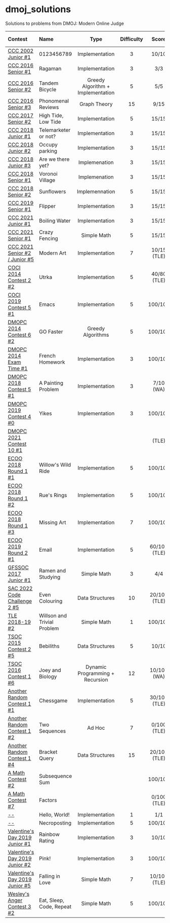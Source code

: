 # dmoj_solutions
Solutions to problems from DMOJ: Modern Online Judge

| Contest | Name | Type | Difficulty | Score | Completed | My Solution | 
| :--- | :--- | :---: | :---: | :---: | :---: | :---: |
| [CCC 2002 Junior #1](https://dmoj.ca/problem/ccc02j1) | 0123456789 | Implementation | 3 | 10/10 | 2022/07/21 | [py3](https://github.com/jennysu1105/dmoj_solutions/blob/c0d6813a4b5a15c61cf6dd9d54edbdc0abc27f00/py3/CCC_02_J1.py) |
| [CCC 2016 Senior #1](https://dmoj.ca/problem/ccc16s1) | Ragaman | Implementation | 3 | 3/3 | 2019/02/19 | [py2](https://github.com/jennysu1105/dmoj_solutions/blob/afacd8a4a60a0256e52bfa7214379b7f0d6abfe5/py2/CCC_16_S1.py) |
| [CCC 2016 Senior #2](https://dmoj.ca/problem/ccc16s2) | Tandem Bicycle | Greedy Algorithm + Implementation | 5 | 5/5 | 2019/02/19 | [py2](https://github.com/jennysu1105/dmoj_solutions/blob/afacd8a4a60a0256e52bfa7214379b7f0d6abfe5/py2/CCC_16_S2.py) |
| [CCC 2016 Senior #3](https://dmoj.ca/problem/ccc16s3) | Phonomenal Reviews | Graph Theory | 15 | 9/15 | 2019/02/19 | [py2](https://github.com/jennysu1105/dmoj_solutions/blob/afacd8a4a60a0256e52bfa7214379b7f0d6abfe5/py2/CCC_16_S3.py) |
| [CCC 2017 Senior #2](https://dmoj.ca/problem/ccc17s2) | High Tide, Low Tide | Implementation | 5 | 15/15 | 2019/02/19 | [py2](https://github.com/jennysu1105/dmoj_solutions/blob/afacd8a4a60a0256e52bfa7214379b7f0d6abfe5/py2/CCC_17_S2.py) | 
| [CCC 2018 Junior #1](https://dmoj.ca/problem/ccc18j1) | Telemarketer or not? | Implementation | 3 | 15/15 | 2019/02/14 | [py2](https://github.com/jennysu1105/dmoj_solutions/blob/afacd8a4a60a0256e52bfa7214379b7f0d6abfe5/py2/CCC_18_J1.py) |
| [CCC 2018 Junior #2](https://dmoj.ca/problem/ccc18j2) | Occupy parking | Implementation | 3 | 15/15 | 2019/02/14 | [py2](https://github.com/jennysu1105/dmoj_solutions/blob/afacd8a4a60a0256e52bfa7214379b7f0d6abfe5/py2/CCC_18_J2.py) |
| [CCC 2018 Junior #3](https://dmoj.ca/problem/ccc18j3) | Are we there yet? | Implemenation | 3 | 15/15 | 2019/02/14 | [py2](https://github.com/jennysu1105/dmoj_solutions/blob/afacd8a4a60a0256e52bfa7214379b7f0d6abfe5/py2/CCC_18_J3.py) |
| [CCC 2018 Senior #1](https://dmoj.ca/problem/ccc18s1) | Voronoi Village | Implemenation | 3 | 15/15 | 2019/02/13 | [py2](https://github.com/jennysu1105/dmoj_solutions/blob/afacd8a4a60a0256e52bfa7214379b7f0d6abfe5/py2/CCC_18_S1.py) |
| [CCC 2018 Senior #2](https://dmoj.ca/problem/ccc18s2) | Sunflowers | Implemennation | 5 | 15/15 | 2019/02/13 | [py2](https://github.com/jennysu1105/dmoj_solutions/blob/afacd8a4a60a0256e52bfa7214379b7f0d6abfe5/py2/CCC_18_S2.py) |
| [CCC 2019 Senior #1](https://dmoj.ca/problem/ccc19s1) | Flipper | Implementation | 3 | 15/15 | 2019/02/27 | [py2](https://github.com/jennysu1105/dmoj_solutions/blob/afacd8a4a60a0256e52bfa7214379b7f0d6abfe5/py2/CCC_19_S1.py) |
| [CCC 2021 Junior #1](https://dmoj.ca/problem/ccc21j1) | Boiling Water | Implementation | 3 | 15/15 | 2021/04/18 | [py3](https://github.com/jennysu1105/dmoj_solutions/blob/afacd8a4a60a0256e52bfa7214379b7f0d6abfe5/py3/CCC_21_J1.py) |
| [CCC 2021 Senior #1](https://dmoj.ca/problem/ccc21s1) | Crazy Fencing | Simple Math | 5 | 15/15 | 2021/04/18 | [py3](https://github.com/jennysu1105/dmoj_solutions/blob/afacd8a4a60a0256e52bfa7214379b7f0d6abfe5/py3/CCC_21_S1.py) | 
| [CCC 2021 Senior #2 / Junior #5](https://dmoj.ca/problem/ccc21s2) | Modern Art | Implementation | 7 | 10/15 (TLE) | 2021/04/18 | [py3](https://github.com/jennysu1105/dmoj_solutions/blob/afacd8a4a60a0256e52bfa7214379b7f0d6abfe5/py3/CCC_21_S2.py) |
| [COCI 2014 Contest 2 #2](https://dmoj.ca/problem/coci14c2p2) | Utrka | Implementation | 5 | 40/80 (TLE) | 2019/02/22 | [py2](https://github.com/jennysu1105/dmoj_solutions/blob/afacd8a4a60a0256e52bfa7214379b7f0d6abfe5/py2/COCI_14_C2_P2.py) |
| [COCI 2019 Contest 5 #1](https://dmoj.ca/problem/coci19c5p1) | Emacs | Implementation | 5 | 100/100 | 2022/06/27 | [py3](https://github.com/jennysu1105/dmoj_solutions/blob/afacd8a4a60a0256e52bfa7214379b7f0d6abfe5/py3/COCI_19_C5_P1.py) |
| [DMOPC 2014 Contest 6 #2](https://dmoj.ca/problem/dmopc14c6p2) | GO Faster | Greedy Algorithms | 5 | 100/100 | 2022/06/23 | [py3](https://github.com/jennysu1105/dmoj_solutions/blob/afacd8a4a60a0256e52bfa7214379b7f0d6abfe5/py3/DMOPC_14_C6_P2.py) |
| [DMOPC 2014 Exam Time #1](https://dmoj.ca/problem/dmopc14ce1p1) | French Homework | Implementation | 3 | 100/100 | 2022/06/24 | [py3](https://github.com/jennysu1105/dmoj_solutions/blob/afacd8a4a60a0256e52bfa7214379b7f0d6abfe5/py3/DMOPC_14_E_P1.py) |
| [DMOPC 2018 Contest 5 #1](https://dmoj.ca/problem/dmopc18c5p1) | A Painting Problem | Implementation | 3 | 7/10 (WA) | 2022/06/25 | [py3](https://github.com/jennysu1105/dmoj_solutions/blob/afacd8a4a60a0256e52bfa7214379b7f0d6abfe5/py3/DMOPC_18_C5_P1.py) |
| [DMOPC 2019 Contest 4 #0](https://dmoj.ca/problem/dmopc19c4p0) | Yikes | Implementation | 3 | 100/100 | 2020/01/18 | [py3](https://github.com/jennysu1105/dmoj_solutions/blob/afacd8a4a60a0256e52bfa7214379b7f0d6abfe5/py3/DMOPC_19_C4_P0.py) |
| [DMOPC 2021 Contest 10 #1]() | | | | (TLE) | 2022/06/24 | [py3](https://github.com/jennysu1105/dmoj_solutions/blob/afacd8a4a60a0256e52bfa7214379b7f0d6abfe5/py3/DMOPC_21_C10_P1.py) |
| [ECOO 2018 Round 1 #1](https://dmoj.ca/problem/ecoo18r1p1) | Willow's Wild Ride | Implementation | 5 | 100/100 | 2019/02/21 | [py2](https://github.com/jennysu1105/dmoj_solutions/blob/afacd8a4a60a0256e52bfa7214379b7f0d6abfe5/py2/ECOO_18_R1_P1.py) |
| [ECOO 2018 Round 1 #2](https://dmoj.ca/problem/ecoo18r1p2) | Rue's Rings | Implementation | 5 | 100/100 | 2019/02/22 | [py2](https://github.com/jennysu1105/dmoj_solutions/blob/afacd8a4a60a0256e52bfa7214379b7f0d6abfe5/py2/ECOO_18_R1_P2.py) |
| [ECOO 2018 Round 1 #3](https://dmoj.ca/problem/ecoo18r1p3) | Missing Art | Implementation | 7 | 100/100 | 2019/02/21 | [py2](https://github.com/jennysu1105/dmoj_solutions/blob/afacd8a4a60a0256e52bfa7214379b7f0d6abfe5/py2/ECOO_18_R1_P3.py) |
| [ECOO 2019 Round 2 #1](https://dmoj.ca/problem/ecoo19r2p1) | Email | Implementation | 5 | 60/100 (TLE) | 2020/01/17 | [py3](https://github.com/jennysu1105/dmoj_solutions/blob/afacd8a4a60a0256e52bfa7214379b7f0d6abfe5/py3/ECCO_19_R2_P1.py) |
| [GFSSOC 2017 Junior #1](https://dmoj.ca/problem/gfssoc16j1) | Ramen and Studying | Simple Math | 3 | 4/4 | 2019/02/24 | [py2](https://github.com/jennysu1105/dmoj_solutions/blob/afacd8a4a60a0256e52bfa7214379b7f0d6abfe5/py2/GFSSOC_17_J1.py) |
| [SAC 2022 Code Challenge 2 #5](https://dmoj.ca/problem/sac22cc2p5) | Even Colouring | Data Structures | 10 | 20/100 (TLE) | 2022/06/25 | [py3](https://github.com/jennysu1105/dmoj_solutions/blob/afacd8a4a60a0256e52bfa7214379b7f0d6abfe5/py3/SAC_22_C2_P5.py) |
| [TLE 2018-19 #2](https://dmoj.ca/problem/tle18p2) | Willson and Trivial Problem | Simple Math | 1 | 100/100 | 2019/03/31 | [py2](https://github.com/jennysu1105/dmoj_solutions/blob/afacd8a4a60a0256e52bfa7214379b7f0d6abfe5/py2/TLE_18-19_P2.py) | 
| [TSOC 2015 Contest 2 #5](https://dmoj.ca/problem/tsoc15c2p5) | Bebiliths | Data Structures | 5 | 10/10 | 2019/02/24 | [py2](https://github.com/jennysu1105/dmoj_solutions/blob/afacd8a4a60a0256e52bfa7214379b7f0d6abfe5/py2/TSOC_15_C2_P5.py) |
| [TSOC 2016 Contest 1 #6](https://dmoj.ca/problem/tsoc16c1p6) | Joey and Biology | Dynamic Programming + Recursion | 12 | 10/100 (WA) | 2022/06/27 | [py3](https://github.com/jennysu1105/dmoj_solutions/blob/afacd8a4a60a0256e52bfa7214379b7f0d6abfe5/py3/TSOC_16_C1_P6.py) |
| [Another Random Contest 1 #1](https://dmoj.ca/problem/arc1p1) | Chessgame | Implementation | 5 | 30/100 (TLE) | 2022/06/29 | [py3](https://github.com/jennysu1105/dmoj_solutions/blob/afacd8a4a60a0256e52bfa7214379b7f0d6abfe5/py3/ARC_C1_P1.py) |
| [Another Random Contest 1 #2](https://dmoj.ca/problem/arc1p2) | Two Sequences | Ad Hoc | 7 | 0/100 (TLE) | 2022/06/29 | [py3](https://github.com/jennysu1105/dmoj_solutions/blob/afacd8a4a60a0256e52bfa7214379b7f0d6abfe5/py3/ARC_C1_P2.py) |
| [Another Random Contest 1 #4](https://dmoj.ca/problem/arc1p4) | Bracket Query | Data Structures | 15 | 20/100 (TLE) | 2022/06/29 | [py3](https://github.com/jennysu1105/dmoj_solutions/blob/afacd8a4a60a0256e52bfa7214379b7f0d6abfe5/py3/ARC_C1_P4.py) |
| [A Math Contest #2](https://dmoj.ca/problem/mathp2) | Subsequence Sum | | | 100/100 | 2022/07/21 | [py3]() |
| [A Math Contest #7](https://dmoj.ca/problem/mathp7) | Factors | | | 0/100 (TLE) | 2022/07/21 | [py3]() |
| [--](https://dmoj.ca/problem/helloworld) | Hello, World! | Implementation | 1 | 1/1 | 2022/02/18 | [py3](https://github.com/jennysu1105/dmoj_solutions/blob/afacd8a4a60a0256e52bfa7214379b7f0d6abfe5/py3/Hello_World.py) |
| [--](https://dmoj.ca/problem/necroposting) | Necroposting | Implementation | 5 | 100/100 | 2022/07/21 | [py3](https://github.com/jennysu1105/dmoj_solutions/blob/c0d6813a4b5a15c61cf6dd9d54edbdc0abc27f00/py3/Necropost.py) |
| [Valentine's Day 2019 Junior #1](https://dmoj.ca/problem/valentines19j1) | Rainbow Rating | Implementation | 3 | 10/10 | 2019/02/14 | [py2](https://github.com/jennysu1105/dmoj_solutions/blob/afacd8a4a60a0256e52bfa7214379b7f0d6abfe5/py2/Valentines_19_J1.py) |
| [Valentine's Day 2019 Junior #2](https://dmoj.ca/problem/valentines19j2) | Pink! | Implementation | 3 | 100/100 | 2019/02/14 | [py2](https://github.com/jennysu1105/dmoj_solutions/blob/afacd8a4a60a0256e52bfa7214379b7f0d6abfe5/py2/Valentines_19_J2.py) |
| [Valentine's Day 2019 Junior #5](https://dmoj.ca/problem/valentines19j5) | Falling in Love | Simple Math | 7 | 10/100 (TLE) | 2019/02/14 | [py2](https://github.com/jennysu1105/dmoj_solutions/blob/afacd8a4a60a0256e52bfa7214379b7f0d6abfe5/py2/Valentines_19_J5.py) |
| [Wesley's Anger Contest 3 #2](https://dmoj.ca/problem/wac3p2) | Eat, Sleep, Code, Repeat | Simple Math | 5 | 100/100 | 2022/07/04 | [py3](https://github.com/jennysu1105/dmoj_solutions/blob/afacd8a4a60a0256e52bfa7214379b7f0d6abfe5/py3/WAC_C3_P2.py) |
